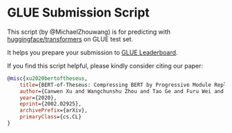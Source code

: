 # GLUE Submission Script

This script (by @MichaelZhouwang) is for predicting with [huggingface/transformers](https://github.com/huggingface/transformers) on GLUE test set.

It helps you prepare your submission to [GLUE Leaderboard](https://gluebenchmark.com/).

If you find this script helpful, please kindly consider citing our paper:

```bibtex
@misc{xu2020bertoftheseus,
    title={BERT-of-Theseus: Compressing BERT by Progressive Module Replacing},
    author={Canwen Xu and Wangchunshu Zhou and Tao Ge and Furu Wei and Ming Zhou},
    year={2020},
    eprint={2002.02925},
    archivePrefix={arXiv},
    primaryClass={cs.CL}
}
```
